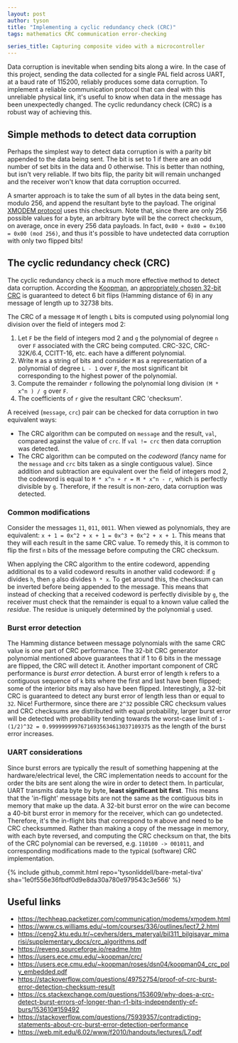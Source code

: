 ```yaml
---
layout: post
author: tyson
title: "Implementing a cyclic redundancy check (CRC)"
tags: mathematics CRC communication error-checking

series_title: Capturing composite video with a microcontroller
---
```


Data corruption is inevitable when sending bits along a wire. In the case of this project, sending the data collected for a single PAL field across UART, at a baud rate of 115200, reliably produces some data corruption. To implement a reliable communication protocol that can deal with this unreliable physical link, it's useful to know when data in the message has been unexpectedly changed. The cyclic redundancy check (CRC) is a robust way of achieving this.

## Simple methods to detect data corruption
Perhaps the simplest way to detect data corruption is with a parity bit appended to the data being sent. The bit is set to 1 if there are an odd number of set bits in the data and 0 otherwise. This is better than nothing, but isn't very reliable. If two bits flip, the parity bit will remain unchanged and the receiver won't know that data corruption occurred. 

A smarter approach is to take the sum of all bytes in the data being sent, modulo 256, and append the resultant byte to the payload. The original [XMODEM protocol](https://techheap.packetizer.com/communication/modems/xmodem.html) uses this checksum. Note that, since there are only 256 possible values for a byte, an arbitrary byte will be the correct checksum, on average, once in every 256 data payloads. In fact, `0x80 + 0x80 = 0x100 = 0x00 (mod 256)`, and thus it's possible to have undetected data corruption with only two flipped bits!

## The cyclic redundancy check (CRC)
The cyclic redundancy check is a much more effective method to detect data corruption. According the [Koopman](https://users.ece.cmu.edu/~koopman/crc/), an [appropriately chosen 32-bit CRC](https://users.ece.cmu.edu/~koopman/crc/c32/0x9960034c_len.txt) is guaranteed to detect 6 bit flips (Hamming distance of 6) in any message of length up to 32738 bits.

The CRC of a message `M` of length `L` bits is computed using polynomial long division over the field of integers mod 2:
1. Let `F` be the field of integers mod 2 and `g` the polynomial of degree `n` over `F` associated with the CRC being computed. CRC-32C, CRC-32K/6.4, CCITT-16, etc. each have a different polynomial. 
2. Write `M` as a string of bits and consider `M` as a representation of a polynomial of degree `L - 1` over `F`, the most significant bit corresponding to the highest power of the polynomial.
3. Compute the remainder `r` following the polynomial long division `(M * x^n ) / g` over `F`.
4. The coefficients of `r` give the resultant CRC 'checksum'.

A received (`message`, `crc`) pair can be checked for data corruption in two equivalent ways:
- The CRC algorithm can be computed on `message` and the result, `val`, compared against the value of `crc`. If `val != crc` then data corruption was detected.
- The CRC algorithm can be computed on the *codeword* (fancy name for the `message` and `crc` bits taken as a single contiguous value). Since addition and subtraction are equivalent over the field of integers mod 2, the codeword is equal to `M * x^n + r = M * x^n - r`, which is perfectly divisible by `g`. Therefore, if the result is non-zero, data corruption was detected.

### Common modifications
Consider the messages `11`, `011`, `0011`. When viewed as polynomials, they are equivalent: `x + 1 = 0x^2 + x + 1 = 0x^3 + 0x^2 + x + 1`. This means that they will each result in the same CRC value. To remedy this, it is common to flip the first `n` bits of the message before computing the CRC checksum.

When applying the CRC algorithm to the entire codeword, appending additional `0`s to a valid codeword results in another valid codeword: if `g` divides `h`, then `g` also divides `h * x`. To get around this, the checksum can be inverted before being appended to the message. This means that instead of checking that a received codeword is perfectly divisible by `g`, the receiver must check that the remainder is equal to a known value called the *residue*. The residue is uniquely determined by the polynomial `g` used.

### Burst error detection
The Hamming distance between message polynomials with the same CRC value is one part of CRC performance. The 32-bit CRC generator polynomial mentioned above guarantees that if 1 to 6 bits in the message are flipped, the CRC will detect it. Another important component of CRC performance is *burst error* detection. A burst error of length `k` refers to a contiguous sequence of `k` bits where the first and last have been flipped; some of the interior bits may also have been flipped. Interestingly, a 32-bit CRC is guaranteed to detect any burst error of length less than or equal to `32`. Nice! Furthermore, since there are `2^32` possible CRC checksum values and CRC checksums are distributed with equal probability, larger burst error will be detected with probability tending towards the worst-case limit of `1-(1/2)^32 = 0.99999999976716935634613037109375` as the length of the burst error increases.

### UART considerations
Since burst errors are typically the result of something happening at the hardware/electrical level, the CRC implementation needs to account for the order the bits are sent along the wire in order to detect them. In particular, UART transmits data byte by byte, **least significant bit first**. This means that the 'in-flight' message bits are not the same as the contiguous bits in memory that make up the data. A 32-bit burst error on the wire can become a 40-bit burst error in memory for the receiver, which can go undetected. Therefore, it's the in-flight bits that correspond to `M` above and need to be CRC checksummed.  Rather than making a copy of the message in memory, with each byte reversed, and computing the CRC checksum on that, the bits of the CRC polynomial can be reversed, e.g. `110100 -> 001011`, and corresponding modifications made to the typical (software) CRC implementation.

{% include github_commit.html repo='tysonliddell/bare-metal-tiva' sha='1e0f556e36fbdf0d9e8da30a780e979543c3e566' %}

## Useful links
- https://techheap.packetizer.com/communication/modems/xmodem.html
- https://www.cs.williams.edu/~tom/courses/336/outlines/lect7_2.html
- https://ceng2.ktu.edu.tr/~cevhers/ders_materyal/bil311_bilgisayar_mimarisi/supplementary_docs/crc_algorithms.pdf
- https://reveng.sourceforge.io/readme.htm
- https://users.ece.cmu.edu/~koopman/crc/
- https://users.ece.cmu.edu/~koopman/roses/dsn04/koopman04_crc_poly_embedded.pdf
- https://stackoverflow.com/questions/49752754/proof-of-crc-burst-error-detection-checksum-result
- https://cs.stackexchange.com/questions/153609/why-does-a-crc-detect-burst-errors-of-longer-than-r1-bits-independently-of-burs/153610#159492
- https://stackoverflow.com/questions/75939357/contradicting-statements-about-crc-burst-error-detection-performance
- https://web.mit.edu/6.02/www/f2010/handouts/lectures/L7.pdf
